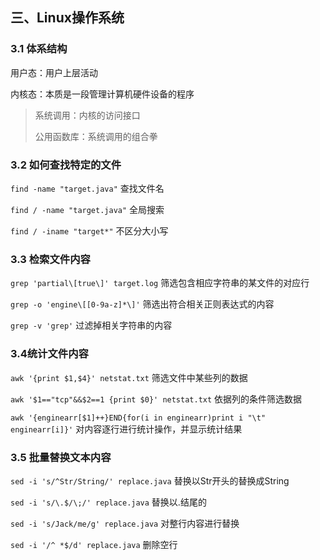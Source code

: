 ## 三、Linux操作系统

### 3.1 体系结构

用户态：用户上层活动

内核态：本质是一段管理计算机硬件设备的程序

> 系统调用：内核的访问接口
>
> 公用函数库：系统调用的组合拳

### 3.2 如何查找特定的文件

`find -name "target.java"`       查找文件名

`find / -name "target.java"`       全局搜索 

`find / -iname "target*"`        不区分大小写

### 3.3 检索文件内容

`grep 'partial\[true\]' target.log`     筛选包含相应字符串的某文件的对应行

`grep -o 'engine\[[0-9a-z]*\]'`       筛选出符合相关正则表达式的内容

`grep -v 'grep'`      过滤掉相关字符串的内容

### 3.4统计文件内容

`awk '{print $1,$4}' netstat.txt`       筛选文件中某些列的数据

`awk '$1=="tcp"&&$2==1 {print $0}' netstat.txt`     依据列的条件筛选数据

`awk '{enginearr[$1]++}END{for(i in enginearr)print i "\t" enginearr[i]}'`    对内容逐行进行统计操作，并显示统计结果

### 3.5 批量替换文本内容

`sed -i 's/^Str/String/' replace.java`     替换以Str开头的替换成String

`sed -i 's/\.$/\;/' replace.java`       替换以.结尾的

`sed -i 's/Jack/me/g' replace.java`     对整行内容进行替换

`sed -i '/^ *$/d' replace.java`    删除空行